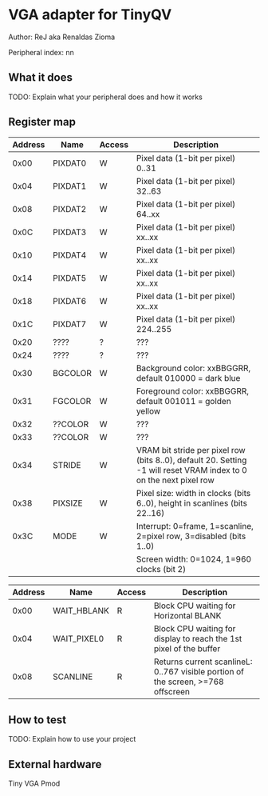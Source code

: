 <!---

This file is used to generate your project datasheet. Please fill in the information below and delete any unused
sections.

The peripheral index is the number TinyQV will use to select your peripheral.  You will pick a free
slot when raising the pull request against the main TinyQV repository, and can fill this in then.  You
also need to set this value as the PERIPHERAL_NUM in your test script.

You can also include images in this folder and reference them in the markdown. Each image must be less than
512 kb in size, and the combined size of all images must be less than 1 MB.
-->

# VGA adapter for TinyQV

Author: ReJ aka Renaldas Zioma

Peripheral index: nn

## What it does

TODO: Explain what your peripheral does and how it works

## Register map

| Address | Name    | Access | Description                                                      |
|---------|---------|--------|------------------------------------------------------------------|
| 0x00    | PIXDAT0 | W      | Pixel data (1-bit per pixel)   0..31                             |
| 0x04    | PIXDAT1 | W      | Pixel data (1-bit per pixel)  32..63                             |
| 0x08    | PIXDAT2 | W      | Pixel data (1-bit per pixel)  64..xx                             |
| 0x0C    | PIXDAT3 | W      | Pixel data (1-bit per pixel)  xx..xx                             |
| 0x10    | PIXDAT4 | W      | Pixel data (1-bit per pixel)  xx..xx                             |
| 0x14    | PIXDAT5 | W      | Pixel data (1-bit per pixel)  xx..xx                             |
| 0x18    | PIXDAT6 | W      | Pixel data (1-bit per pixel)  xx..xx                       		|
| 0x1C    | PIXDAT7 | W      | Pixel data (1-bit per pixel) 224..255                            |
| 0x20    | ????  	| ?      | ???									                       		|
| 0x24    | ????  	| ?      | ???									                            |
| 0x30	  | BGCOLOR | W	     | Background color: xxBBGGRR, default 010000 = dark blue			|
| 0x31	  | FGCOLOR	| W		 | Foreground color: xxBBGGRR, default 001011 = golden yellow		|
| 0x32	  | ??COLOR	| W		 | ???																|
| 0x33	  | ??COLOR	| W		 | ???																|
| 0x34	  | STRIDE	| W		 | VRAM bit stride per pixel row (bits 8..0), default 20. Setting -1 will reset VRAM index to 0 on the next pixel row |
| 0x38	  | PIXSIZE	| W		 | Pixel size: width in clocks (bits 6..0), height in scanlines (bits 22..16) |
| 0x3C	  | MODE	| W		 | Interrupt: 0=frame, 1=scanline, 2=pixel row, 3=disabled (bits 1..0) |
|    	  |     	|  		 | Screen width: 0=1024, 1=960 clocks (bit 2) |

| Address | Name        | Access | Description                                                  |
|---------|-------------|--------|--------------------------------------------------------------|
| 0x00    | WAIT_HBLANK | R      | Block CPU waiting for Horizontal BLANK                       |
| 0x04    | WAIT_PIXEL0 | R      | Block CPU waiting for display to reach the 1st pixel of the buffer |
| 0x08    | SCANLINE    | R      | Returns current scanlineL: 0..767 visible portion of the screen, >=768 offscreen |

## How to test

TODO: Explain how to use your project

## External hardware

Tiny VGA Pmod
